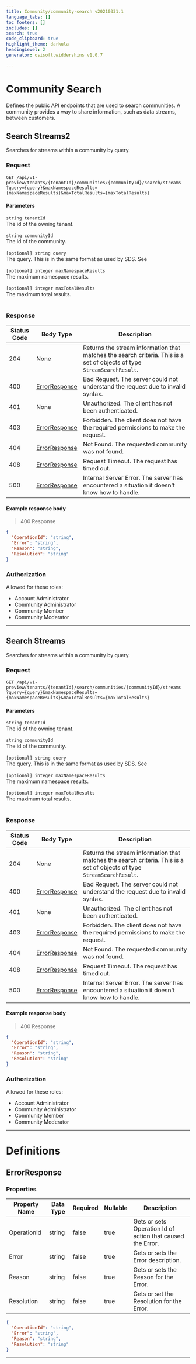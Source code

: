 ```yaml
---
title: Community/community-search v20210331.1
language_tabs: []
toc_footers: []
includes: []
search: true
code_clipboard: true
highlight_theme: darkula
headingLevel: 2
generator: osisoft.widdershins v1.0.7

---
```


# Community Search
Defines the public API endpoints that are used to search communities. A community provides a way to share information, such as data streams, between customers.

## Search Streams2

<a id="opIdCommunitySearch_Search Streams2"></a>

Searches for streams within a community by query.

### Request
```text 
GET /api/v1-preview/tenants/{tenantId}/communities/{communityId}/search/streams
?query={query}&maxNamespaceResults={maxNamespaceResults}&maxTotalResults={maxTotalResults}
```

#### Parameters

`string tenantId`
<br/>The id of the owning tenant.<br/><br/>`string communityId`
<br/>The id of the community.<br/><br/>
`[optional] string query`
<br/>The query. This is in the same format as used by SDS. See<br/><br/>`[optional] integer maxNamespaceResults`
<br/>The maximum namespace results.<br/><br/>`[optional] integer maxTotalResults`
<br/>The maximum total results.<br/><br/>

### Response

|Status Code|Body Type|Description|
|---|---|---|
|204|None|Returns the stream information that matches the search criteria. This is a set of objects of type `StreamSearchResult`.|
|400|[ErrorResponse](#schemaerrorresponse)|Bad Request. The server could not understand the request due to invalid syntax.|
|401|None|Unauthorized. The client has not been authenticated.|
|403|[ErrorResponse](#schemaerrorresponse)|Forbidden. The client does not have the required permissions to make the request.|
|404|[ErrorResponse](#schemaerrorresponse)|Not Found. The requested community was not found.|
|408|[ErrorResponse](#schemaerrorresponse)|Request Timeout. The request has timed out.|
|500|[ErrorResponse](#schemaerrorresponse)|Internal Server Error. The server has encountered a situation it doesn't know how to handle.|

#### Example response body
> 400 Response

```json
{
  "OperationId": "string",
  "Error": "string",
  "Reason": "string",
  "Resolution": "string"
}
```

### Authorization

Allowed for these roles: 
<ul>
<li>Account Administrator</li>
<li>Community Administrator</li>
<li>Community Member</li>
<li>Community Moderator</li>
</ul>

---

## Search Streams

<a id="opIdCommunitySearch_Search Streams"></a>

Searches for streams within a community by query.

### Request
```text 
GET /api/v1-preview/tenants/{tenantId}/search/communities/{communityId}/streams
?query={query}&maxNamespaceResults={maxNamespaceResults}&maxTotalResults={maxTotalResults}
```

#### Parameters

`string tenantId`
<br/>The id of the owning tenant.<br/><br/>`string communityId`
<br/>The id of the community.<br/><br/>
`[optional] string query`
<br/>The query. This is in the same format as used by SDS. See<br/><br/>`[optional] integer maxNamespaceResults`
<br/>The maximum namespace results.<br/><br/>`[optional] integer maxTotalResults`
<br/>The maximum total results.<br/><br/>

### Response

|Status Code|Body Type|Description|
|---|---|---|
|204|None|Returns the stream information that matches the search criteria. This is a set of objects of type `StreamSearchResult`.|
|400|[ErrorResponse](#schemaerrorresponse)|Bad Request. The server could not understand the request due to invalid syntax.|
|401|None|Unauthorized. The client has not been authenticated.|
|403|[ErrorResponse](#schemaerrorresponse)|Forbidden. The client does not have the required permissions to make the request.|
|404|[ErrorResponse](#schemaerrorresponse)|Not Found. The requested community was not found.|
|408|[ErrorResponse](#schemaerrorresponse)|Request Timeout. The request has timed out.|
|500|[ErrorResponse](#schemaerrorresponse)|Internal Server Error. The server has encountered a situation it doesn't know how to handle.|

#### Example response body
> 400 Response

```json
{
  "OperationId": "string",
  "Error": "string",
  "Reason": "string",
  "Resolution": "string"
}
```

### Authorization

Allowed for these roles: 
<ul>
<li>Account Administrator</li>
<li>Community Administrator</li>
<li>Community Member</li>
<li>Community Moderator</li>
</ul>

---
# Definitions

## ErrorResponse

<a id="schemaerrorresponse"></a>
<a id="schema_ErrorResponse"></a>
<a id="tocSerrorresponse"></a>
<a id="tocserrorresponse"></a>

### Properties

|Property Name|Data Type|Required|Nullable|Description|
|---|---|---|---|---|
|OperationId|string|false|true|Gets or sets Operation Id of action that caused the Error.|
|Error|string|false|true|Gets or sets the Error description.|
|Reason|string|false|true|Gets or sets the Reason for the Error.|
|Resolution|string|false|true|Gets or set the Resolution for the Error.|

```json
{
  "OperationId": "string",
  "Error": "string",
  "Reason": "string",
  "Resolution": "string"
}

```

---

